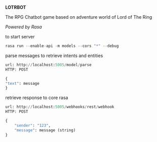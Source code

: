**LOTRBOT**

The RPG Chatbot game based on adventure world of Lord of The Ring

_Powered by Rasa_

to start server

```python
rasa run --enable-api -m models --cors "*" --debug
```

parse messages to retrieve intents and entities
```python
url: http://localhost:5005/model/parse
HTTP: POST

{
"text": message
}
```

retrieve response to core rasa

```python
url: http://localhost:5005/webhooks/rest/webhook
HTTP: POST

{
	"sender": "123",
	"message": message (string)
}

```

